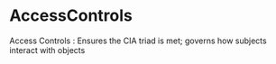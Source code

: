 # AccessControls

Access Controls
 : Ensures the CIA triad is met; governs how subjects interact with objects